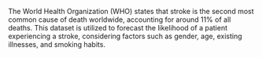 The World Health Organization (WHO) states that stroke is the second most common cause of death worldwide, accounting for around 11% of all deaths. This dataset is utilized to forecast the likelihood of a patient experiencing a stroke, considering factors such as gender, age, existing illnesses, and smoking habits.
<!---
iRobteck/iRobteck is a ✨ special ✨ repository because its `README.md` (this file) appears on your GitHub profile.
You can click the Preview link to take a look at your changes.
--->
